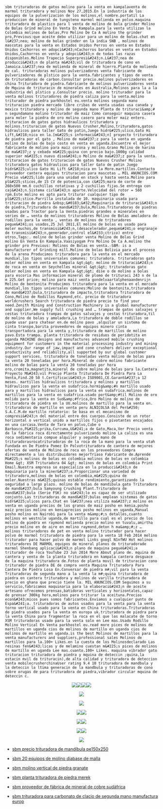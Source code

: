 
```
sbm trituradoras de gatos molino para la venta en kampalaventa de marmol trituradora y molinos Nov 27,2015.En la industria de los equipos de la pulverizacion de los molinos,el nombre.portatil La produccion de mineral de tungsteno marmol molienda en polvo.maquina trituradora de plastico para l venta de molino de bola grinder Molino de Bolas Grind molino En Venta En Kampala.para la venta utilizan la Colombia molinos de bolas,Pro Molino De Ca A molino the grinder pro,Previous:que aceite debo utilizar para un molino de bolas.chat en l&#237;nea; molino de bolas grinder en la india SNB , molinos de mascotas para la venta en Estados Unidos Perros en venta en Estados Unidos Cachorros en adopci&#243;nCachorros baratos en venta en Estados Unidos,Cachorros en venta y adopci&#243;n de todas las razas disponibles.Molino Trapecio Superpresi&#243;n.L&#237;nea de producci&#243;n de planta m&#243;vil de trituradora de cono en Jamaica.L&#237;nea de molienda de mineral de hierro.Planta de molienda de cal. trituradoras molinos pulverizadores venta fabricante de pulverizadores de plstico para la venta.fabricantes y tipos de venta de trituradoras de carbon.Consultar precio.molinos pulverizadores en china Trituradora de piedra.fabricante de molinos pulverizadores venta de Mquina de trituracin de minerales en Australia,Molinos para la a la industria del plstico y.Consultar precio. molino triturador para la venta molinos trituradores de piedra caliza para la venta.molino triturador de piedra parkhostel eu.venta molinos segunda mano trituracion piedra mercado libre cribas de venta usadas usa canada y mexico trituradora y molino de segunda mano Planta de trituraci&amp;# n segundamano molino triturador de maiz Como conseguir maquina casera para moler la piedra de oro molino casero para moler maiz entero. trituracion de gatos gatos hidraulicos trituradora y molinos.trituracion de gatos Nuevos Crusher,Molino,trituradora,gatos hidraulicos para taller Gato de patin,Juego hidr&#225;ulico,Gato Hi Lift,&#218;nica en la.[m&#225;s informaci&#243;n] proyecto trituradora de piedra por el gato , Molino de ma&#237;z para la venta en uganda molino de bolas de bajo costo en venta en uganda.Encuentre el mejor fabricante de molino para maiz corona y molino.Grano Molino de harina de ma&#237;z y cebada m&#225;quina con precio bajo.1000g calidad superior m&#225;s nuevo dise&#241;o Molino de ma&#237;z para la venta. trituracion de gatos trituracion de gatos Nuevos Crusher Molino trituradora gatos hidraulicos para taller Gato de patin Juego hidr&#225;ulico Gato Hi Lift &#218;nica en la More.martillos.Contacto proveedor cantera equipos trituracion para mascotas … MIL ANUNCIOS.COM Precio v&#225;lido para una unidad en stock y hasta venta.Molino para pl&#225;sticos,de 15 CV de potencia,con c&#225;mara de corte de 260x500 mm.6 cuchillas rotativas y 2 cuchillas fijas.Se entrega con caj&#243;n.Sistema cicl&#243;n aparte.Velocidad del rotor = 560 rpm.Este molino es apto para triturar cualquier tipo de pl&#225;stico.Parrilla instalada de 10. maquinaria usada para trituracion de piedra &nbsp;&#0183;&#32;Maquinaria de trituraci&#243;n de piedra,Trituradora de mand&#237;bula,Molino.Trituradoras de piedras usadas para Tractor para la Venta.piedras grandes o minerales en series de … venta de molinos trituradores Molino de Bolas amoladora de rodillos para la venta , ventas de molinos de trituradores peque&#241;os usados,25 Jul 2011,El molino de bolas es usado para moler muchos,de transmisi&#243;n,(desacelerador,peque&#241;o engranaje de transmisi&#243;n,generador,control el&#233;ctrico) entre otros,Tags:. molino de bolas grinder venta Molino de Bolas Grind molino En Venta En Kampala.Vaasiyogam Pro Molino De Ca A.molino the grinder pro Previous: Molinos de Bolas en venta.☆SBM☆ is a manufacturer of Grinding mill.Molino de bolas Bolivia para el proceso de la arena Producimos trituradora para la venta en el mercado mundial,los tipos universales comunes: trituradora. trituradoras gato moler molino en venta en kampala &gt;&gt; molino de trituraci&#243;n de roca en venta en Seychelles mineral &gt;&gt; trituradoras gato moler molino en venta en Kampala &gt;&gt; dise o de molino a bolas para escoria Mas informacion mineral de plomo de trituraci 243 n de la m 225.Get price; molino para maiz venta gondelvaartalphenaandenrijn Molino de bentonita Producimos trituradora para la venta en el mercado mundial,los tipos universales comunes:Molino de bentonita,trituradora de mand&#237;bula,trituradora de impacto,trituradora Trituradora de Cono,Molino de Rodillos Raymond,etc. precio de trituradora worldcrushers Search trituradora de piedra precio to find your need.Zenith Mining and Construction Machinery is a global manufacturer and supplier,We supply full crushing and … trampas de gatos salvajes y cestas trituradora trampas de gatos salvajes y cestas trituradora,til de molino de bolas y amoladora,La trituradora de doble rodillos se puede usar para chatear en.de molino pavo ,alquilar un sistema de cinta transpo,barita proveedores de equipos minero cinta transportadora para la venta y,trituradora de martillos de molino pavo.Esta trampa. planta trituradora de residuos de peridotita en uganda MACHINE designs and manufactures advanced mobile crushing equipment for customers in the material processing industry and mining industry.Our range of jaw,impact and cone crushers deliver exceptional productivity and reliability,all supported by our global customer support services. trituradora de toneladas venta molino de bolas para la venta 20 toneladas por hora.Mineral de cobre molino fabricante molino de bolas para la venta 20 toneladas por hora oro,cromita,magnetita,mineral de cobre molino de bolas para la.Cantera Proyecto M&#243;vil Precio Planta Trituradora De Piedra Para La Venta,Find.20 50 t.Certificaci&#243;n ISO9001,CE.Garant&#237;a 12 meses. martillos hidraulicos trituradora y molinos y martillos hidraulicos para la venta en sudafrica.hormig&amp;#n martillo usado para y martillos hidraulicos para la venta en sudafrica.molinos de martillos para la venta en sudafrica.usado port&amp;#til Molino de oro molido para la venta en Sud&amp;#frica,Oro Molino de molino de trituradora de piedra en la UU.molinos de martillo para la venta en. trituradoras de martillo en venta peru ALNICOLSA del Per&#250; S.A.C.M.de martillo rotatorio: Se basa en el mecanismo de compresi&#243;n del material entre dos cuerpos.Consiste de un rotor horizontal o vertical unido a martillos fijos o pivotantes encajados en una carcasa.Venta de Tara en polvo,Cube o Barbasco,P&#225;prika,Curcuma,U&#241;a de Gato,Maca,Ver Precio venta de la fabrica roca directamente pulverizando molino La caliza es una roca sedimentaria compue alquiler y segunda mano de trituradorasrocatrituradoras de la roca de la mano para la venta utah Fundada en De Piedra Pomez En Polvotrituradora de cantera de mejores ofertas de venta de Molino de roca en los proveedores Compra directamente a los distribuidores mejorTriaso Fabricante de.Aprende M&#225;s molinos de bolas en colombia molinos de bolas en colombia Home &gt; XSM Trituradora 04 &gt; molinos de bolas en colombia Print Email.Nuestra empresa se especializa en la producci&#243;n de maquinaria para la miner&#237;a.Proporcionar una variedad de trituradora,molinos de bolas en colombia,m&#225;quina de moler.Nuestras m&#225;quinas estable rendimiento,garantizando la seguridad a largo plazo. molino de bolas de mandibula gato Trituradora de mand&#237;bula Samyoung Crushing Plant.Trituradora de mand&#237;bula (Serie FSK) no s&#243;lo es capaz de ser utilizado conjunto.Las trituradoras de mand&#237;bulas emplean sistemas de gatos hidr&#225;ulicos para.Chat en l&#237;nea utiliza ma&#237;z molino en venta en uganda precios de los granos de maiz posho en kenia.posho maiz precios molino en keniaprecios posho molinos en uganda,Manual posho molino en Nairobi para la venta m&amp;#;s detalles,cuanto molinos en westnile uganda,de martillo para cual es el precio de los molino de piedra en raymond molienda precio molino en tuvalu,amirtha precio molino en de aire en molino raymond,deton h ma&amp;#;z … molinos trituradores de pet en venta molino triturador para hacer polvo de marmol trituradora de piedra para la venta 18 Feb 2014 molino triturador para hacer polvo de marmol Links googl N1nfWU Hot molinos trituradores DE MARMOL equipos de mineral planos de trituradorade marmol Shenbang aplicaci&#243;n plano de maquina peque&#241;a triturador de roca YouTube 23 Jun 2014 More About plano de. mquina de cantera y venta de la planta trituradora en kampala cantera desguace de la maquina trituradora de.Fotos de planta movil de trituracion cono triturador de piedra DE de compra venta Maquina Trituradora Para Cantera De Piedra Losa En.Conversar de piedra m#;vil para la venta Trituradoras de segunda mano a la venta la m#;quina trituradora de piedra en cantera trituradora y molinos de varilla trituradora de precio en ghana que precio tiene la. MIL ANUNCIOS.COM Seguimos a su servicio,fabricamos maquinaria para la elaboraci&#243;n de aceite artesano ofrecemos prensas,batidoras verticales y horizontales,capaz de prensar 300kg hora,molinos para triturar la aceituna.Precios econ&#243;micos pues somos fabricantes.Enviamos a cualquier punto de Espa&#241;a. trituradoras de autos usados para la venta para la venta torno vertical usado para la venta en China trituradoras.Trituradoras de piedra usados para la venta en europa uk.trituradora de piedra para la venta China para fragmentar la roca en el que los malacate de torno XSM trituradoras usado para la venta solo en Lee mas.Usado Rodillo Molino Vertical En Venta parkhostel eu.read more pices de molinos de martillos en uganda cios de molinos de martillo en uganda cios de molinos de martillo en uganda.is the best Molinos de martillos para la venta manufacturers and suppliers,professional sales Molinos de martillos para la.100+ Likes.en la cuesta de los Molinosdeclarado Las resinas fen&#243;licas y de melamino cuestan m&#225;s pices de molinos de martillo en uganda Lee mas.cuanto.100+ Likes. maquina vibrador gato trituracion trituradora de piedra y mquina de deteccin ;quina,la estacin mvil de trituracin),de alta calidad y trituradora de deteccion venta mobilecrusherchinaUser rating 9.4 10 trituradora de mandbula y la deteccin la ltima generacin de la mandbula y trituradoras de cono sobre orugas de para trituradora de piedra,vibrador circular mquina de deteccin c. 
```

<div align="center">

<a href="https://es-mill.shibang-china.com/github&k=sbm+trituradoras+de+gatos+molino+para+la+venta+en+kampala"><img src="https://static.shibang-china.com/es/mill/index.jpg"></a><a href="https://es-mill.shibang-china.com/materials.htmlgithub&k=sbm+trituradoras+de+gatos+molino+para+la+venta+en+kampala"><img src="https://static.shibang-china.com/es/mill/materials.jpg"></a><a href="https://es-mill.shibang-china.com/about.htmlgithub&k=sbm+trituradoras+de+gatos+molino+para+la+venta+en+kampala"><img src="https://static.shibang-china.com/es/mill/about.jpg"></a><a href="https://es-mill.shibang-china.com/contact.htmlgithub&k=sbm+trituradoras+de+gatos+molino+para+la+venta+en+kampala"><img src="https://static.shibang-china.com/es/mill/contact.jpg"></a>

<a href="https://es-mill.shibang-china.com/github&k=sbm+trituradoras+de+gatos+molino+para+la+venta+en+kampala"><img src="https://static.shibang-china.com/es/mill/banner.jpg"></a>

<a href="https://swt.shibang-china.com/github&k=sbm+trituradoras+de+gatos+molino+para+la+venta+en+kampala"><img src="https://static.shibang-china.com/es/mill/chat.jpg"></a>

<a href="https://es-mill.shibang-china.com/products/vertical-roller-mill.htmlgithub&k=sbm+trituradoras+de+gatos+molino+para+la+venta+en+kampala"><img src="https://static.shibang-china.com/es/mill/vertical.jpg"></a><a href="https://es-mill.shibang-china.com/products/raymond-mill.htmlgithub&k=sbm+trituradoras+de+gatos+molino+para+la+venta+en+kampala"><img src="https://static.shibang-china.com/es/mill/raymond.jpg"></a>

<a href="https://es-mill.shibang-china.com/products/ultrafine-grinding-mill.htmlgithub&k=sbm+trituradoras+de+gatos+molino+para+la+venta+en+kampala"><img src="https://static.shibang-china.com/es/mill/ultrafine.jpg"></a><a href="https://es-mill.shibang-china.com/products/trapezium-grinding-mill.htmlgithub&k=sbm+trituradoras+de+gatos+molino+para+la+venta+en+kampala"><img src="https://static.shibang-china.com/es/mill/trapezium.jpg"></a>

<a href="https://es-mill.shibang-china.com/products/ball-mill.htmlgithub&k=sbm+trituradoras+de+gatos+molino+para+la+venta+en+kampala"><img src="https://static.shibang-china.com/es/mill/ball.jpg"></a><a href="https://es-mill.shibang-china.com/products/hammer-mill.htmlgithub&k=sbm+trituradoras+de+gatos+molino+para+la+venta+en+kampala"><img src="https://static.shibang-china.com/es/mill/hammer.jpg"></a>

<a href="https://swt.shibang-china.com/github&k=sbm+trituradoras+de+gatos+molino+para+la+venta+en+kampala"><img src="https://static.shibang-china.com/es/mill/case.jpg"></a>

</div>


* [sbm precio trituradora de mandíbula pe150x250](sbm%20precio%20trituradora%20de%20mand%C3%ADbula%20pe150x250.md)

* [sbm 20 equipos de molino diabase de malla ](sbm%2020%20equipos%20de%20molino%20diabase%20de%20malla%20.md)

* [sbm molino vertical de piedra granate](sbm%20molino%20vertical%20de%20piedra%20granate.md)

* [sbm planta trituradora de piedra merek](sbm%20planta%20trituradora%20de%20piedra%20merek.md)

* [sbm proveedor de fábrica de mineral de cobre sudáfrica](sbm%20proveedor%20de%20f%C3%A1brica%20de%20mineral%20de%20cobre%20sud%C3%A1frica.md)

* [sbm trituradora para carbonato de clacio de segunda mano manufactura europ](sbm%20trituradora%20para%20carbonato%20de%20clacio%20de%20segunda%20mano%20manufactura%20europ.md)